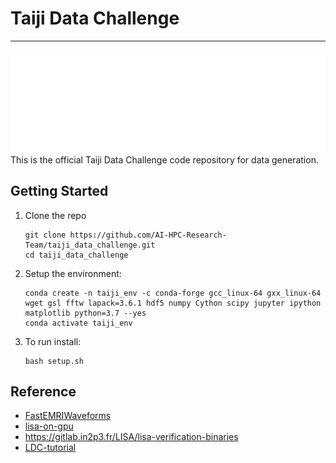 # Taiji Data Challenge
---
![Taiji|500](images/tj-small-white-logo.png)
This is the official Taiji Data Challenge code repository for data generation.

## Getting Started
1. Clone the repo
	```
	git clone https://github.com/AI-HPC-Research-Team/taiji_data_challenge.git
	cd taiji_data_challenge
	```

2. Setup the environment:
	```
	conda create -n taiji_env -c conda-forge gcc_linux-64 gxx_linux-64 wget gsl fftw lapack=3.6.1 hdf5 numpy Cython scipy jupyter ipython  matplotlib python=3.7 --yes
	conda activate taiji_env
	```
4. To run install:
	```
	bash setup.sh
	```
## Reference
- [FastEMRIWaveforms](https://github.com/BlackHolePerturbationToolkit/FastEMRIWaveforms)
-  [lisa-on-gpu](https://github.com/mikekatz04/lisa-on-gpu)
-  https://gitlab.in2p3.fr/LISA/lisa-verification-binaries
-  [LDC-tutorial](https://github.com/mikekatz04/LDC-waveform-generation-tutorial)


